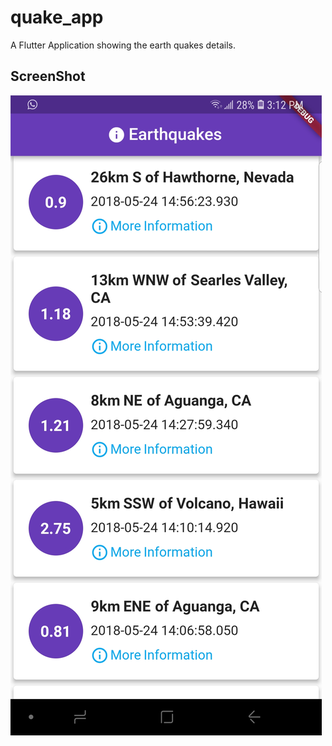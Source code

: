# quake_app

A Flutter Application showing the earth quakes details.

## ScreenShot

![Screenshot](https://raw.githubusercontent.com/passioninfinite/earthquake/master/app_ss.jpg)


